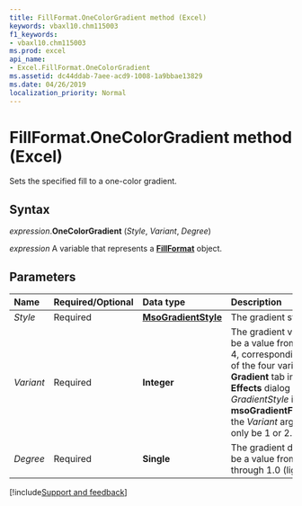 ```yaml
---
title: FillFormat.OneColorGradient method (Excel)
keywords: vbaxl10.chm115003
f1_keywords:
- vbaxl10.chm115003
ms.prod: excel
api_name:
- Excel.FillFormat.OneColorGradient
ms.assetid: dc44ddab-7aee-acd9-1008-1a9bbae13829
ms.date: 04/26/2019
localization_priority: Normal
---
```



# FillFormat.OneColorGradient method (Excel)

Sets the specified fill to a one-color gradient.


## Syntax

_expression_.**OneColorGradient** (_Style_, _Variant_, _Degree_)

_expression_ A variable that represents a **[FillFormat](Excel.FillFormat.md)** object.


## Parameters

|Name|Required/Optional|Data type|Description|
|:-----|:-----|:-----|:-----|
| _Style_|Required| **[MsoGradientStyle](Office.MsoGradientStyle.md)**|The gradient style.|
| _Variant_|Required| **Integer**|The gradient variant. Can be a value from 1 through 4, corresponding to one of the four variants on the **Gradient** tab in the **Fill Effects** dialog box. If _GradientStyle_ is **msoGradientFromCenter**, the _Variant_ argument can only be 1 or 2.|
| _Degree_|Required| **Single**|The gradient degree. Can be a value from 0.0 (dark) through 1.0 (light).|



[!include[Support and feedback](~/includes/feedback-boilerplate.md)]